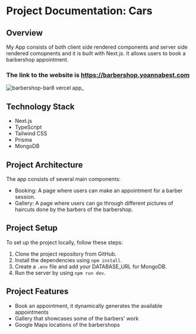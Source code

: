 # Project Documentation: Cars

## Overview

My App consists of both client side rendered components and server side rendered comopnents and it is built with Next.js. It allows users to book a barbershop appointment.

### The link to the website is https://barbershop.yoannabest.com

![barbershop-bar8 vercel app_](https://github.com/martinpanov/barbershop/assets/106311309/a23a46ed-50a8-4054-b942-b2c2dec954af)

## Technology Stack

- Next.js
- TypeScript
- Tailwind CSS
- Prisma
- MongoDB

## Project Architecture

The app consists of several main components:

- Booking: A page where users can make an appointment for a barber session.
- Gallery: A page where users can go through different pictures of haircuts done by the barbers of the barbershop.

## Project Setup

To set up the project locally, follow these steps:

1. Clone the project repository from GitHub.
2. Install the dependencies using `npm install`.
3. Create a `.env` file and add your DATABASE_URL for MongoDB.
4. Run the server by using `npm run dev`.

## Project Features

- Book an appointment, it dynamically generates the available appointments
- Gallery that showcases some of the barbers' work
- Google Maps locations of the barbershops
